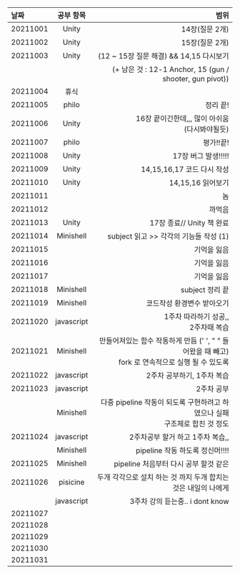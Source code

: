 |날짜|공부 항목| 범위|
|:---|:---:|---:|
|20211001| Unity| 14장(질문 2개)|
|20211002| Unity| 15장(질문 2개)|
|20211003| Unity| (12 ~ 15장 질문 해결) && 14,15 다시보기|
|        |      | (+ 남은 것 : 12-1 Anchor, 15 (gun / shooter, gun pivot))|
|20211004| 휴식| |
|20211005| philo| 정리 끝!|
|20211006| Unity| 16장 끝이긴한데,,, 많이 아쉬움<br>(다시봐야될듯)</br>|
|20211007| philo| 평가!!끝!|
|20211008| Unity| 17장 버그 발생!!!!!|
|20211009| Unity| 14,15,16,17 코드 다시 작성|
|20211010| Unity| 14,15,16 읽어보기|
|20211011|  | 놈|
|20211012|  | 까먹음|
|20211013| Unity| 17장 종료// Unity 책 완료|
|20211014| Minishell| subject 읽고 >> 각각의 기능들 작성 (1)|
|20211015|  | 기억을 잃음|
|20211016|  | 기억을 잃음|
|20211017|  | 기억을 잃음|
|20211018| Minishell| subject 정리 끝|
|20211019| Minishell| 코드작성 환경변수 받아오기|
|20211020| javascript| 1주차 따라하기 성공,, <br> 2주차때 복습</br>|
|20211021| Minishell| 만들어져있는 함수 작동하게 만듬 (' ', " " 들어왔을 때 빼고) <br> fork 로 연속적으로 실행 될 수 있도록 </br>|
|20211022| javascript| 2주차 공부하기, 1주차 복습|
|20211023| javascript| 2주차 공부|
|        | Minishell| 다중 pipeline 작동이 되도록 구현하려고 하였으나 실패<br>구조체로 합친 것 정도</br>|
|20211024| javascript| 2주차공부 할거 하고 1주차 복습,,|
|        | Minishell| pipeline 작동 하도록 정신머!!!!|
|20211025| Minishell| pipeline 처음부터 다시 공부 할것 같은|
|20211026|  pisicine| 두개 각각으로 설치 하는 것 까지 두개 합치는 것은 내일의 나에게|
|        |  javascript| 3주차 강의 듣는중.. i dont know|
|20211027|  | |
|20211028|  | |
|20211029|  | |
|20211030|  | |
|20211031|  | |
